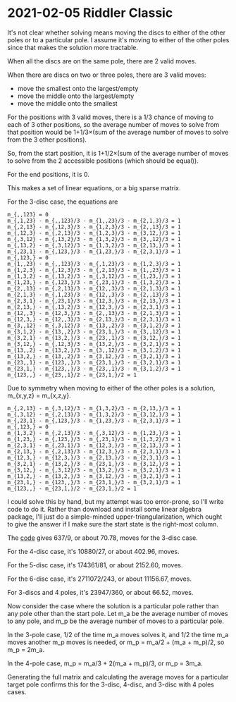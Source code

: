 2021-02-05 Riddler Classic
==========================
It's not clear whether solving means moving the discs to either of the
other poles or to a particular pole.  I assume it's moving to either of
the other poles since that makes the solution more tractable.

When all the discs are on the same pole, there are 2 valid moves.

When there are discs on two or three poles, there are 3 valid moves:
* move the smallest onto the largest/empty
* move the middle onto the largest/empty
* move the middle onto the smallest

For the positions with 3 valid moves, there is a 1/3 chance of moving to
each of 3 other positions, so the average number of moves to solve
from that position would be 1+1/3×(sum of the average number of moves to
solve from the 3 other positions).

So, from the start position, it is 1+1/2×(sum of the average number of moves
to solve from the 2 accessible positions (which should be equal)).

For the end positions, it is 0.

This makes a set of linear equations, or a big sparse matrix.

For the 3-disc case, the equations are
```
m_{,,123} = 0
m_{,1,23} - m_{,,123}/3 - m_{1,,23}/3 - m_{2,1,3}/3 = 1
m_{,2,13} - m_{,12,3}/3 - m_{1,2,3}/3 - m_{2,,13}/3 = 1
m_{,12,3} - m_{,2,13}/3 - m_{1,2,3}/3 - m_{3,12,}/3 = 1
m_{,3,12} - m_{,13,2}/3 - m_{1,3,2}/3 - m_{3,,12}/3 = 1
m_{,13,2} - m_{,3,12}/3 - m_{1,3,2}/3 - m_{2,13,}/3 = 1
m_{,23,1} - m_{,123,}/3 - m_{1,23,}/3 - m_{2,3,1}/3 = 1
m_{,123,} = 0
m_{1,,23} - m_{,,123}/3 - m_{,1,23}/3 - m_{1,2,3}/3 = 1
m_{1,2,3} - m_{,12,3}/3 - m_{,2,13}/3 - m_{1,,23}/3 = 1
m_{1,3,2} - m_{,13,2}/3 - m_{,3,12}/3 - m_{1,23,}/3 = 1
m_{1,23,} - m_{,123,}/3 - m_{,23,1}/3 - m_{1,3,2}/3 = 1
m_{2,,13} - m_{,2,13}/3 - m_{12,,3}/3 - m_{2,1,3}/3 = 1
m_{2,1,3} - m_{,1,23}/3 - m_{12,,3}/3 - m_{2,,13}/3 = 1
m_{2,3,1} - m_{,23,1}/3 - m_{12,3,}/3 - m_{2,13,}/3 = 1
m_{2,13,} - m_{,13,2}/3 - m_{12,3,}/3 - m_{2,3,1}/3 = 1
m_{12,,3} - m_{12,3,}/3 - m_{2,,13}/3 - m_{2,1,3}/3 = 1
m_{12,3,} - m_{12,,3}/3 - m_{2,13,}/3 - m_{2,3,1}/3 = 1
m_{3,,12} - m_{,3,12}/3 - m_{13,,2}/3 - m_{3,1,2}/3 = 1
m_{3,1,2} - m_{13,,2}/3 - m_{23,1,}/3 - m_{3,,12}/3 = 1
m_{3,2,1} - m_{13,2,}/3 - m_{23,,1}/3 - m_{3,12,}/3 = 1
m_{3,12,} - m_{,12,3}/3 - m_{13,2,}/3 - m_{3,2,1}/3 = 1
m_{13,,2} - m_{13,2,}/3 - m_{3,,12}/3 - m_{3,1,2}/3 = 1
m_{13,2,} - m_{13,,2}/3 - m_{3,12,}/3 - m_{3,2,1}/3 = 1
m_{23,,1} - m_{123,,}/3 - m_{23,1,}/3 - m_{3,2,1}/3 = 1
m_{23,1,} - m_{123,,}/3 - m_{23,,1}/3 - m_{3,1,2}/3 = 1
m_{123,,} - m_{23,,1}/2 - m_{23,1,}/2 = 1
```
Due to symmetry when moving to either of the other poles is a solution,
m_{x,y,z} = m_{x,z,y}.
```
m_{,2,13} - m_{,3,12}/3 - m_{1,3,2}/3 - m_{2,13,}/3 = 1
m_{,3,12} - m_{,2,13}/3 - m_{1,3,2}/3 - m_{3,12,}/3 = 1
m_{,23,1} - m_{,123,}/3 - m_{1,23,}/3 - m_{2,3,1}/3 = 1
m_{,123,} = 0
m_{1,3,2} - m_{,2,13}/3 - m_{,3,12}/3 - m_{1,23,}/3 = 1
m_{1,23,} - m_{,123,}/3 - m_{,23,1}/3 - m_{1,3,2}/3 = 1
m_{2,3,1} - m_{,23,1}/3 - m_{12,3,}/3 - m_{2,13,}/3 = 1
m_{2,13,} - m_{,2,13}/3 - m_{12,3,}/3 - m_{2,3,1}/3 = 1
m_{12,3,} - m_{12,3,}/3 - m_{2,13,}/3 - m_{2,3,1}/3 = 1
m_{3,2,1} - m_{13,2,}/3 - m_{23,1,}/3 - m_{3,12,}/3 = 1
m_{3,12,} - m_{,3,12}/3 - m_{13,2,}/3 - m_{3,2,1}/3 = 1
m_{13,2,} - m_{13,2,}/3 - m_{3,12,}/3 - m_{3,2,1}/3 = 1
m_{23,1,} - m_{123,,}/3 - m_{23,1,}/3 - m_{3,2,1}/3 = 1
m_{123,,} - m_{23,1,}/2 - m_{23,1,}/2 = 1
```

I could solve this by hand, but my attempt was too error-prone, so
I'll write code to do it.  Rather than download and install some linear
algebra package, I'll just do a simple-minded upper-triangularization,
which ought to give the answer if I make sure the start state is the
right-most column.

The [code](20210205c.hs) gives 637/9, or about 70.78, moves for the
3-disc case.

For the 4-disc case, it's 10880/27, or about 402.96, moves.

For the 5-disc case, it's 174361/81, or about 2152.60, moves.

For the 6-disc case, it's 2711072/243, or about 11156.67, moves.

For 3-discs and 4 poles, it's 23947/360, or about 66.52, moves.

Now consider the case where the solution is a particular pole rather than any
pole other than the start pole.  Let m_a be the average number of moves to
any pole, and m_p be the average number of moves to a particular pole.

In the 3-pole case, 1/2 of the time m_a moves solves it, and 1/2 the time
m_a moves another m_p moves is needed, or m_p = m_a/2 + (m_a + m_p)/2,
so m_p = 2m_a.

In the 4-pole case, m_p = m_a/3 + 2(m_a + m_p)/3, or m_p = 3m_a.

Generating the full matrix and calculating the average moves for a particular
target pole confirms this for the 3-disc, 4-disc, and 3-disc with 4 poles
cases.
